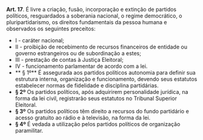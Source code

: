 **Art. 17**. É livre a criação, fusão, incorporação e extinção de partidos políticos, resguardados a soberania nacional, o regime democrático, o pluripartidarismo, os direitos fundamentais da pessoa humana e observados os seguintes preceitos:
* I -  caráter nacional;
* II -  proibição de recebimento de recursos financeiros de entidade ou governo estrangeiros ou de subordinação a estes;
* III -  prestação de contas à Justiça Eleitoral;
* IV -  funcionamento parlamentar de acordo com a lei.
* ** § 1º** É assegurada aos partidos políticos autonomia para definir sua estrutura interna, organização e funcionamento, devendo seus estatutos estabelecer normas de fidelidade e disciplina partidárias.
* **§ 2º** Os partidos políticos, após adquirirem personalidade jurídica, na forma da lei civil, registrarão seus estatutos no Tribunal Superior Eleitoral.
* **§ 3º** Os partidos políticos têm direito a recursos do fundo partidário e acesso gratuito ao rádio e à televisão, na forma da lei.
* **§ 4º** É vedada a utilização pelos partidos políticos de organização paramilitar.
